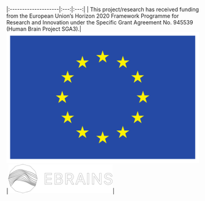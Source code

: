 
|:--------------------|:---:|:---:|
| This project/research has received funding from the European Union’s Horizon 2020 Framework Programme for Research and Innovation under the Specific Grant Agreement No. 945539 (Human Brain Project SGA3).|![EU](EUflagYellow.svg)|![EBRAINS](EBRAINS-Mono-Inverted-tight-small.svg)|
